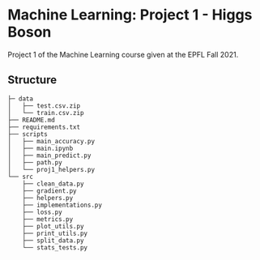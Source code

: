 # Machine Learning: Project 1 - Higgs Boson

Project 1 of the Machine Learning course given at the EPFL Fall 2021.

## Structure

```
├─ data
│   ├── test.csv.zip
│   └── train.csv.zip
├── README.md
├── requirements.txt
├── scripts
│   ├── main_accuracy.py
│   ├── main.ipynb
│   ├── main_predict.py
│   ├── path.py
│   └── proj1_helpers.py
└── src
    ├── clean_data.py
    ├── gradient.py
    ├── helpers.py
    ├── implementations.py
    ├── loss.py
    ├── metrics.py
    ├── plot_utils.py
    ├── print_utils.py
    ├── split_data.py
    └── stats_tests.py
```
